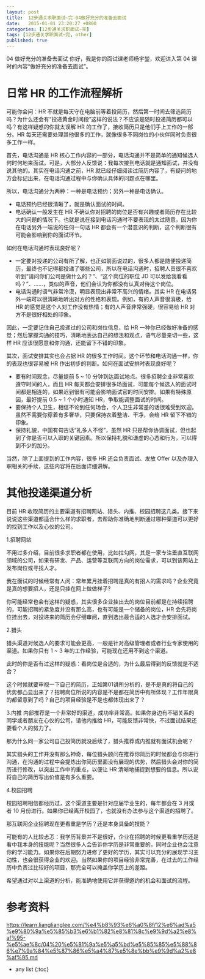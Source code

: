 ```yaml
---
layout: post
title:  12步通关求职面试~完-04做好充分的准备去面试
date:   2015-01-01 23:20:27 +0800
categories: [12步通关求职面试~完]
tags: [12步通关求职面试~完, other]
published: true
---
```




04 做好充分的准备去面试
你好，我是你的面试课老师杨宇堃，欢迎进入第 04 课时的内容“做好充分的准备去面试”。

# 日常 HR 的工作流程解析

可能你会问：HR 不就是每天守在电脑前等着投简历，然后第一时间去筛选简历吗？为什么还会有“投递黄金时间段”这样的说法？不应该是随时投递简历都可以吗？有这样疑惑的你就太误解 HR 的工作了，接收简历只是他们手上工作的一部分。HR 每天还需要处理其他很多的工作，就像很多不同岗位的小伙伴同时负责很多工作一样。

首先，电话沟通是 HR 核心工作内容的一部分，电话沟通并不是简单的通知候选人何时何地来面试。可是，大部分人反馈说：我每次接到电话就是通知面试，并没有说其他的。其实在电话沟通之前，HR 就已经仔细阅读过简历内容了，有疑问的地方会标记出来，在电话沟通过程中与你确认具体的问题点在哪里。

所以，电话沟通分为两种：一种是电话预约；另外一种是电话确认。

* 电话预约已经很清晰了，就是确认面试的时间。
* 电话确认一般发生在 HR 不确认你对招聘的岗位是否有兴趣或者简历存在比较大的问题的情况下。也就是说在接到电话沟通时不要表现的太过随意，因为你在电话另外一端说的任何一句话 HR 都会有一个潜意识的判断，这个判断很有可能会影响到你的面试环节。

如何在电话沟通时表现良好呢？

* 一定要对投递的公司有所了解，也正如前面说过的，很多人都是随便投递简历，最终也不记得都投递了哪些公司，所以在电话沟通时，招聘人员很不喜欢听到“请问你们公司是做什么的？”、“这个岗位的职位 JD 可以发给我看看吗？”、……，类似的声音，他们会认为你都没有认真对待这个岗位。
* 电话沟通时语气非常冷漠，明显表现出非常不高兴的情绪。其实 HR 在电话另外一端可以很清晰地听出对方的性格和表现。例如，有的人声音很消极，给 HR 的感觉是这个人对工作没有热情；有的人声音非常强硬，很容易给 HR 对方不是很好相处的印象。

因此，一定要记住自己投递过的公司和岗位信息，给 HR 一种你已经做好准备的感觉；然后掌握沟通的技巧，清晰地表达自己的想法和观点，语气尽量亲切一些，这样 HR 应该很愿意和你沟通，还能留下不错的印象。

其次，面试安排其实也会占据 HR 的很多工作时间。这个环节和电话沟通一样，你的表现也很容易被 HR 作出初步的判断。如何在面试安排时表现良好呢？

* 要有时间观念，尽量提前 5 ~ 10 分钟到达面试地点。很多招聘企业非常喜欢遵守时间的人，而且 HR 每天都会安排很多场面试，可能每个候选人的面试时间都是相连的，如果迟到很有可能会影响面试官的时间安排。如果有特殊原因，最好提前 0.5 ~ 1 个小时通知 HR，争取能调整面试的时间。
* 要保持个人卫生，相信不论到任何场合，个人卫生非常差的话很难受到欢迎。虽然不需要你穿着有多奢华，只要保持衣着整洁、干净，会给 HR 留下不错的印象。
* 保持礼貌，中国有句古话“礼多人不怪”，虽然 HR 只是帮你协调面试，但也起到了你是否可以入职的关键因素。所以保持礼貌和谦虚的心态和行为，可以得到不少的加分。

当然，除了上面提到的工作内容，很多 HR 还会负责面试、发放 Offer 以及办理入职相关的手续，这些内容将在后面详细讲解。

# 其他投递渠道分析

目前 HR 收取简历的主要渠道有招聘网站、猎头、内推、校园招聘这几类。接下来说说这些渠道都适合什么样的求职者，去帮助你准确地判断通过哪种渠道可以更好的找到工作以及心仪的公司。

1.招聘网站

不用过多介绍，目前很多求职者都在使用，比如拉勾网，其是一家专注垂直互联网领域的公司，如果有研发、产品、运营等互联网方向的岗位需求，可以到该网站上发布岗位或寻找人才。

我在面试的时候经常有人问：常年累月挂着招聘是真的有招人的需求吗？企业究竟是真的想要招人，还是只挂在网上做做样子?

你可能经常也会有这样的疑惑，其实很多企业挂出去的岗位目前都是在持续招聘的，可能招聘的紧急度并没有那么高，也有可能是一个储备的岗位，HR 会先将岗位挂出去，对投递来的简历会仔细审阅，直到选出最合适的人选才会安排面试。

2.猎头

猎头渠道对候选人的要求可能会更高，一般是针对高级管理者或者行业专家使用的渠道。如果你只有 1 ~ 3 年的工作经验，可能现在还用不到这个渠道。

此时的你是否有过这样的疑惑：看岗位是合适的，为什么最后得到的反馈就是不适合？

这个时候就要审视一下自己的简历，正如第01讲所分析的，是不是真的将自己的优势都凸显出来了？招聘岗位所说的内容是不是都在简历中有所体现？工作年限真的都留意到了吗？自己的项目经验是不是也都体现出来了？

3.内推 内部推荐是一个非常好的渠道，成功率非常高。如果你身边有不错关系的同学或者朋友在心仪的公司，请他内推给 HR，可能反馈非常快，不过面试结果还要看个人的努力了。

那为什么同一家公司自己投简历就没后续了，猎头推荐或内推就有面试机会呢？

其实猎头的工作并没有那么神奇，每位猎头顾问在推荐你简历的时候都会与你进行沟通，在沟通的过程中会提炼出你简历里面没有展现的优势，然后猎头会对你的简历进行修改，以突出工作中的重点，以便让 HR 清晰地捕捉到想要的信息。所以说将自己的简历写出价值是有多么重要。

4.校园招聘

校园招聘相信都经历过，这个渠道主要是针对应届毕业生的，每年都会在 3 月或者 10 月份进行。如果你已经离开校园了，也就没有办法参与这个渠道的招聘了。

那互联网企业招聘现在更看重是学历？还是本身具备的技能？

可能有的人比较忐忑：我学历背景并不是很好，企业在招聘的时候更看重学历还是看中我本身的技能呢？当然很多人会告诉你学历是非常重要的，同时企业也会注意你的学习能力。如果你在后期努力进修了更好的学历，其实可以充分的展现学习主动性，也会很获得企业的欢迎。当然如果你的项目经验非常完善，在过去的工作经历中负责过比较好的项目，那完全可以掩盖你学历上的差距。

希望通过对以上渠道的分析，能准确地使用它并获得邀约的机会和面试的流程。




# 参考资料

https://learn.lianglianglee.com/%e4%b8%93%e6%a0%8f/12%e6%ad%a5%e9%80%9a%e5%85%b3%e6%b1%82%e8%81%8c%e9%9d%a2%e8%af%95-%e5%ae%8c/04%20%e5%81%9a%e5%a5%bd%e5%85%85%e5%88%86%e7%9a%84%e5%87%86%e5%a4%87%e5%8e%bb%e9%9d%a2%e8%af%95.md

* any list
{:toc}
